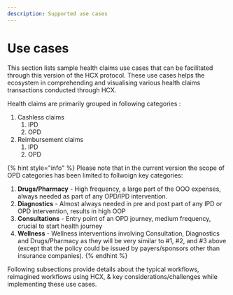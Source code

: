 ```yaml
---
description: Supported use cases
---
```


# Use cases

This section lists sample health claims use cases that can be facilitated through this version of the HCX protocol. These use cases helps the ecosystem in comprehending and visualising various health claims transactions conducted through HCX.

Health claims are primarily grouped in following categories :&#x20;

1. Cashless claims
   1. IPD
   2. OPD
2. Reimbursement claims
   1. IPD
   2. OPD

{% hint style="info" %}
Please note that in the current version the scope of OPD categories has been limited to follwoign key categories:

1. **Drugs/Pharmacy** - High frequency, a large part of the OOO expenses, always needed as part of any OPD/IPD intervention.&#x20;
2. **Diagnostics** - Almost always needed in pre and post part of any IPD or OPD intervention, results in high OOP
3. **Consultations** - Entry point of an OPD journey, medium frequency, crucial to start health journey &#x20;
4. **Wellness** - Wellness interventions involving Consultation, Diagnostics and Drugs/Pharmacy as they will be very similar to #1, #2, and #3 above (except that the policy could be issued by payers/sponsors other than insurance companies).
{% endhint %}

Following subsections provide details about the typical workflows, reimagined workflows using HCX, & key considerations/challenges while implementing these use cases. &#x20;
